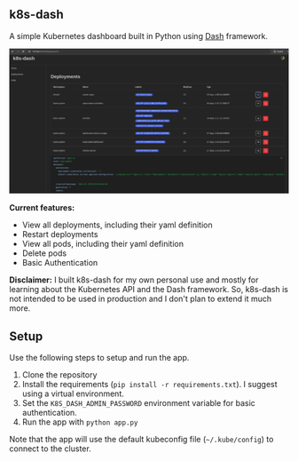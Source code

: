 k8s-dash
---

A simple Kubernetes dashboard built in Python using [Dash](https://dash.plotly.com/) framework.

![Screenshot displaying the deployments page](screenshot.png)

**Current features:**

- View all deployments, including their yaml definition
- Restart deployments
- View all pods, including their yaml definition
- Delete pods
- Basic Authentication

**Disclaimer:** I built k8s-dash for my own personal use and mostly for learning about the
Kubernetes API and the Dash framework.
So, k8s-dash is not intended to be used in production and I don't plan to extend it much more.

## Setup

Use the following steps to setup and run the app.

1. Clone the repository
2. Install the requirements (`pip install -r requirements.txt`). I suggest using a virtual environment.
3. Set the `K8S_DASH_ADMIN_PASSWORD` environment variable for basic authentication.
4. Run the app with `python app.py`

Note that the app will use the default kubeconfig file (`~/.kube/config`) to connect to the cluster.
